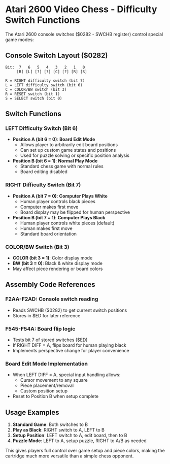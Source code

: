 # Atari 2600 Video Chess - Difficulty Switch Functions

The Atari 2600 console switches ($0282 - SWCHB register) control special game modes:

## **Console Switch Layout ($0282)**
```
Bit:  7   6   5   4   3   2   1   0
     [R] [L] [?] [?] [C] [?] [R] [S]
     
R = RIGHT difficulty switch (bit 7)
L = LEFT difficulty switch (bit 6)
C = COLOR/BW switch (bit 3)  
R = RESET switch (bit 1)
S = SELECT switch (bit 0)
```

## **Switch Functions**

### **LEFT Difficulty Switch (Bit 6)**
- **Position A (bit 6 = 0)**: **Board Edit Mode**
  - Allows player to arbitrarily edit board positions
  - Can set up custom game states and positions
  - Used for puzzle solving or specific position analysis
- **Position B (bit 6 = 1)**: **Normal Play Mode**
  - Standard chess game with normal rules
  - Board editing disabled

### **RIGHT Difficulty Switch (Bit 7)**  
- **Position A (bit 7 = 0)**: **Computer Plays White**
  - Human player controls black pieces
  - Computer makes first move
  - Board display may be flipped for human perspective
- **Position B (bit 7 = 1)**: **Computer Plays Black**
  - Human player controls white pieces (default)
  - Human makes first move
  - Standard board orientation

### **COLOR/BW Switch (Bit 3)**
- **COLOR (bit 3 = 1)**: Color display mode
- **BW (bit 3 = 0)**: Black & white display mode
- May affect piece rendering or board colors

## **Assembly Code References**

### **F2AA-F2AD**: Console switch reading
- Reads SWCHB ($0282) to get current switch positions
- Stores in $ED for later reference

### **F545-F54A**: Board flip logic
- Tests bit 7 of stored switches ($ED)
- If RIGHT DIFF = A, flips board for human playing black
- Implements perspective change for player convenience

### **Board Edit Mode Implementation**
- When LEFT DIFF = A, special input handling allows:
  - Cursor movement to any square
  - Piece placement/removal
  - Custom position setup
- Reset to Position B when setup complete

## **Usage Examples**

1. **Standard Game**: Both switches to B
2. **Play as Black**: RIGHT switch to A, LEFT to B  
3. **Setup Position**: LEFT switch to A, edit board, then to B
4. **Puzzle Mode**: LEFT to A, setup puzzle, RIGHT to A/B as needed

This gives players full control over game setup and piece colors, making the cartridge much more versatile than a simple chess opponent.